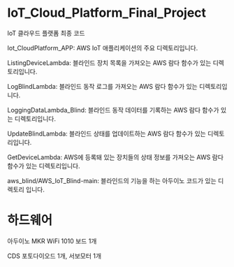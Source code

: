 # IoT_Cloud_Platform_Final_Project
IoT 클라우드 플랫폼 최종 코드

Iot_CloudPlatform_APP: AWS IoT 애플리케이션의 주요 디렉토리입니다.

ListingDeviceLambda: 블라인드 장치 목록을 가져오는 AWS 람다 함수가 있는 디렉토리입니다.

LogBlindLambda: 블라인드 동작 로그를 가져오는 AWS 람다 함수가 있는 디렉토리입니다.

LoggingDataLambda_Blind: 블라인드 동작 데이터를 기록하는 AWS 람다 함수가 있는 디렉토리입니다.

UpdateBlindLambda: 블라인드 상태를 업데이트하는 AWS 람다 함수가 있는 디렉토리입니다.

GetDeviceLambda: AWS에 등록돼 있는 장치들의 상태 정보를 가져오는 AWS 람다 함수가 있는 디렉토리입니다.

aws_blind/AWS_IoT_Blind-main: 블라인드의 기능을 하는 아두이노 코드가 있는 디렉토리 입니다.

# 하드웨어
아두이노 MKR WiFi 1010 보드 1개

CDS 포토다이오드 1개, 서보모터 1개

